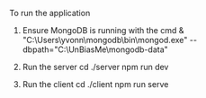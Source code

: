 To run the application

1. Ensure MongoDB is running with the cmd
& "C:\Users\yvonn\mongodb\bin\mongod.exe" --dbpath="C:\UnBiasMe\mongodb-data"

2. Run the server
cd ./server 
npm run dev

3. Run the client 
cd ./client
npm run serve
